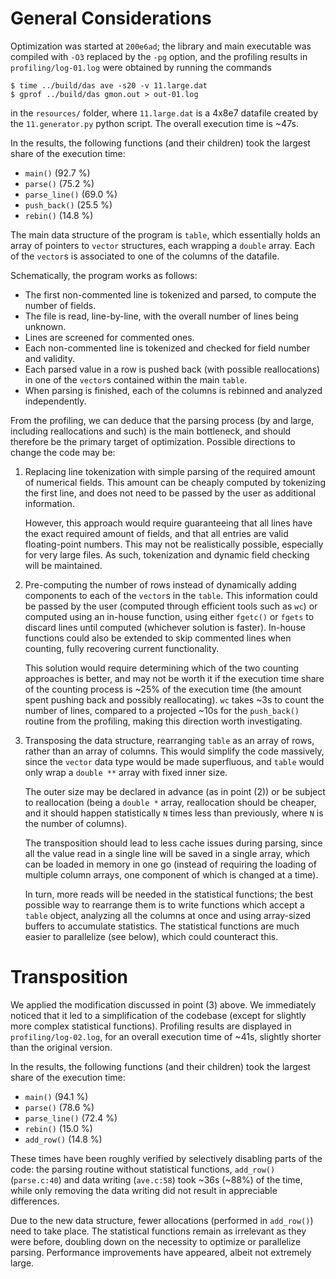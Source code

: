 # General Considerations

Optimization was started at `200e6ad`; the library and
main executable was compiled with `-O3` replaced by the
`-pg` option, and the profiling results in
`profiling/log-01.log` were obtained by running the
commands

```
$ time ../build/das ave -s20 -v 11.large.dat
$ gprof ../build/das gmon.out > out-01.log
```

in the `resources/` folder, where `11.large.dat` is a
4x8e7 datafile created by the `11.generator.py` python
script. The overall execution time is ~47s.

In the results, the following functions (and their
children) took the largest share of the execution time:

- `main()` (92.7 %)
- `parse()` (75.2 %)
- `parse_line()` (69.0 %)
- `push_back()` (25.5 %)
- `rebin()` (14.8 %)

The main data structure of the program is `table`, which
essentially holds an array of pointers to `vector`
structures, each wrapping a `double` array. Each of the
`vector`s is associated to one of the columns of the
datafile.

Schematically, the program works as follows:

- The first non-commented line is tokenized and parsed,
  to compute the number of fields.
- The file is read, line-by-line, with the overall
  number of lines being unknown.
- Lines are screened for commented ones.
- Each non-commented line is tokenized and checked for
  field number and validity.
- Each parsed value in a row is pushed back (with
  possible reallocations) in one of the `vector`s
  contained within the main `table`.
- When parsing is finished, each of the columns is
  rebinned and analyzed independently.

From the profiling, we can deduce that the parsing
process (by and large, including reallocations and such)
is the main bottleneck, and should therefore be the
primary target of optimization. Possible directions to
change the code may be:

1. Replacing line tokenization with simple parsing of
   the required amount of numerical fields. This amount
   can be cheaply computed by tokenizing the first line,
   and does not need to be passed by the user as
   additional information.

   However, this approach would require guaranteeing
   that all lines have the exact required amount of
   fields, and that all entries are valid floating-point
   numbers. This may not be realistically possible,
   especially for very large files. As such,
   tokenization and dynamic field checking will be
   maintained.

2. Pre-computing the number of rows instead of
   dynamically adding components to each of the
   `vector`s in the `table`. This information could be
   passed by the user (computed through efficient tools
   such as `wc`) or computed using an in-house function,
   using either `fgetc()` or `fgets` to discard lines
   until computed (whichever solution is faster).
   In-house functions could also be extended to skip
   commented lines when counting, fully recovering
   current functionality.

   This solution would require determining which of the
   two counting approaches is better, and may not be
   worth it if the execution time share of the counting
   process is ~25% of the execution time (the amount
   spent pushing back and possibly reallocating). `wc`
   takes ~3s to count the number of lines, compared to a
   projected ~10s for the `push_back()` routine from the
   profiling, making this direction worth investigating.

3. Transposing the data structure, rearranging `table`
   as an array of rows, rather than an array of columns.
   This would simplify the code massively, since the
   `vector` data type would be made superfluous, and
   `table` would only wrap a `double **` array with
   fixed inner size.

   The outer size may be declared in advance (as in
   point (2)) or be subject to reallocation (being a
   `double *` array, reallocation should be cheaper, and
   it should happen statistically `N` times less than
   previously, where `N` is the number of columns).

   The transposition should lead to less cache issues
   during parsing, since all the value read in a single
   line will be saved in a single array, which can be
   loaded in memory in one go (instead of requiring the
   loading of multiple column arrays, one component of
   which is changed at a time).

   In turn, more reads will be needed in the statistical
   functions; the best possible way to rearrange them is
   to write functions which accept a `table` object,
   analyzing all the columns at once and using
   array-sized buffers to accumulate statistics. The
   statistical functions are much easier to parallelize
   (see below), which could counteract this.




# Transposition

We applied the modification discussed in point (3)
above. We immediately noticed that it led to a
simplification of the codebase (except for slightly more
complex statistical functions). Profiling results are
displayed in `profiling/log-02.log`, for an overall
execution time of ~41s, slightly shorter than the
original version.

In the results, the following functions (and their
children) took the largest share of the execution time:

- `main()` (94.1 %)
- `parse()` (78.6 %)
- `parse_line()` (72.4 %)
- `rebin()` (15.0 %)
- `add_row()` (14.8 %)

These times have been roughly verified by selectively
disabling parts of the code: the parsing routine without
statistical functions, `add_row()` (`parse.c:40`) and
data writing (`ave.c:58`) took ~36s (~88%) of the time,
while only removing the data writing did not result in
appreciable differences.

Due to the new data structure, fewer allocations
(performed in `add_row()`) need to take place. The
statistical functions remain as irrelevant as they were
before, doubling down on the necessity to optimize or
parallelize parsing. Performance improvements have
appeared, albeit not extremely large.
